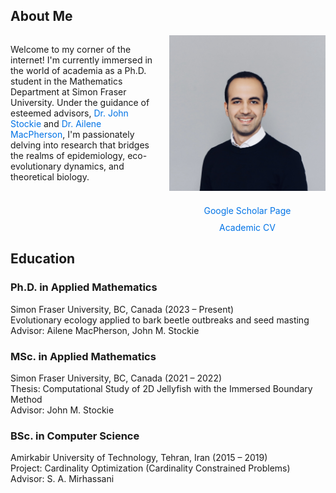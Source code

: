 <h2> About Me </h2>

<div style="display: flex; align-items: center; justify-content: space-between; align-items: flex-start;">

<div style="flex: 1; margin-right: 20px;">
  
Welcome to my corner of the internet! I'm currently immersed in the world of academia as a Ph.D. student in the Mathematics Department at Simon Fraser University. Under the guidance of esteemed advisors, <a href="https://www.sfu.ca/~jstockie/" target="_blank" style="text-decoration: none; color: #0073e6;">Dr. John Stockie</a> and <a href="https://amacp.github.io" target="_blank" style="text-decoration: none; color: #0073e6;">Dr. Ailene MacPherson</a>, I'm passionately delving into research that bridges the realms of epidemiology, eco-evolutionary dynamics, and theoretical biology.

</div>

<div style="text-align: center; flex: 0 0 250px;">
<img src="about.jpg" alt="Mahdi Salehzadeh" style="max-width: 250px; margin-bottom: 20px;"><br>
<a href="https://scholar.google.com/citations?user=wQ4KU-YAAAAJ&hl=en" target="_blank" style="text-decoration: none; color: #0073e6;">Google Scholar Page</a><br>
<div style="margin-top: 10px;">
<a href="CV.pdf" target="_blank" style="text-decoration: none; color: #0073e6;">Academic CV</a>
</div>
</div>

</div>

<h2> Education </h2>

**<h3> Ph.D. in Applied Mathematics </h3>** 
Simon Fraser University, BC, Canada (2023 – Present)  
Evolutionary ecology applied to bark beetle outbreaks and seed masting
Advisor: Ailene MacPherson, John M. Stockie

**<h3> MSc. in Applied Mathematics </h3>**
Simon Fraser University, BC, Canada (2021 – 2022)  
Thesis: Computational Study of 2D Jellyfish with the Immersed Boundary Method  
Advisor: John M. Stockie

**<h3> BSc. in Computer Science </h3>** 
Amirkabir University of Technology, Tehran, Iran (2015 – 2019)  
Project: Cardinality Optimization (Cardinality Constrained Problems)
Advisor: S. A. Mirhassani 
